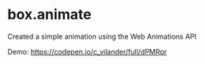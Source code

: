 # box.animate
Created a simple animation using the Web Animations API

Demo: https://codepen.io/c_vilander/full/dPMRpr
